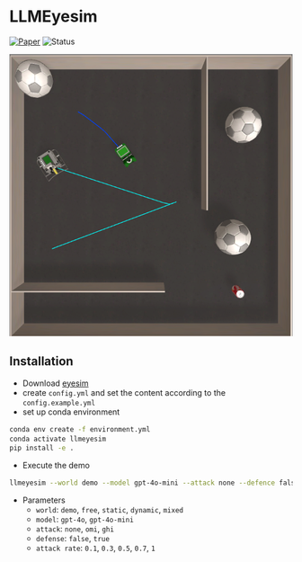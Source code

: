 # LLMEyesim
[![Paper](https://img.shields.io/badge/Paper-View-green?style=flat&logo=adobeacrobatreader)](https://arxiv.org/abs/2408.03515)
![Status](https://img.shields.io/badge/Status-Work%20in%20Progress-yellow)

![img](imgs/img.png)

## Installation

- Download [eyesim](https://roblab.org/eyesim/)
- create `config.yml` and set the content according to the `config.example.yml`
- set up conda environment
```bash
conda env create -f environment.yml
conda activate llmeyesim
pip install -e .
```
- Execute the demo
```bash
llmeyesim --world demo --model gpt-4o-mini --attack none --defence false --attack_rate 0.5
```

- Parameters 
  - `world`: `demo`, `free`, `static`, `dynamic`, `mixed`
  - `model`: `gpt-4o`, `gpt-4o-mini`
  - `attack`: `none`, `omi`, `ghi`
  - `defense`: `false`, `true`
  - `attack rate`: `0.1`, `0.3`, `0.5`, `0.7`, `1`